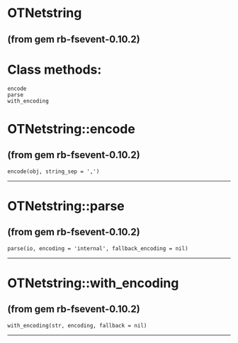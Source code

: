 # OTNetstring

(from gem rb-fsevent-0.10.2)
---
# Class methods:

    encode
    parse
    with_encoding

# OTNetstring::encode

(from gem rb-fsevent-0.10.2)
---
    encode(obj, string_sep = ',')

---


# OTNetstring::parse

(from gem rb-fsevent-0.10.2)
---
    parse(io, encoding = 'internal', fallback_encoding = nil)

---


# OTNetstring::with_encoding

(from gem rb-fsevent-0.10.2)
---
    with_encoding(str, encoding, fallback = nil)

---


